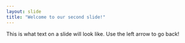 ```yaml
---
layout: slide
title: "Welcome to our second slide!"
---
```

This is what text on a slide will look like.
Use the left arrow to go back!
